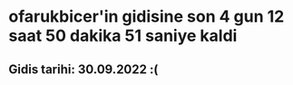 # ofarukbicer'in gidisine son 4 gun 12 saat 50 dakika 51 saniye kaldi

## Gidis tarihi: 30.09.2022 :(